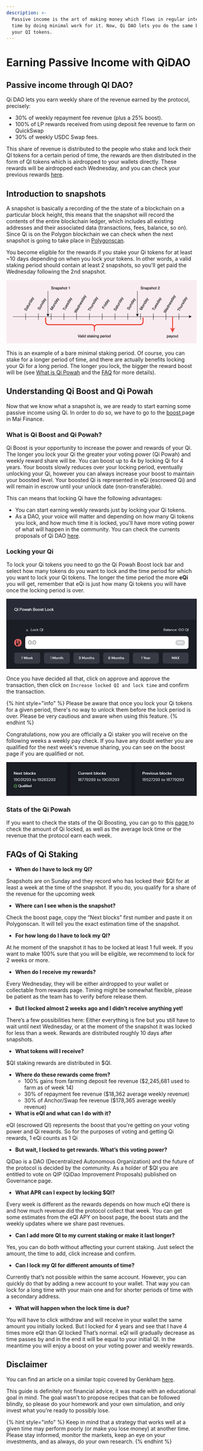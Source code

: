 ```yaml
---
description: >-
  Passive income is the art of making money which flows in regular interval of
  time by doing minimal work for it. Now, Qi DAO lets you do the same by locking
  your QI tokens.
---
```


# Earning Passive Income with QiDAO

## Passive income through QI DAO?

Qi DAO lets you earn weekly share of the revenue earned by the protocol, precisely:

* 30% of weekly repayment fee revenue \(plus a 25% boost\). 
* 100% of LP rewards received from using deposit fee revenue to farm on QuickSwap 
* 30% of weekly USDC Swap fees. 

This share of revenue is distributed to the people who stake and lock their QI tokens for a certain period of time, the rewards are then distributed in the form of QI tokens which is airdropped to your wallets directly. These rewards will be airdropped each Wednesday, and you can check your previous rewards [here](https://app.mai.finance/rewards).

## Introduction to snapshots

A snapshot is basically a recording of the the state of a blockchain on a particular block height, this means that the snapshot will record the contents of the entire blockchain ledger, which includes all existing addresses and their associated data \(transactions, fees, balance, so on\). Since Qi is on the Polygon blockchain we can check when the next snapshot is going to take place in [Polygonscan](https://polygonscan.com/).

You become eligible for the rewards if you stake your Qi tokens for at least ~10 days depending on when you lock your tokens. In other words, a valid staking period should contain at least 2 snapshots, so you'll get paid the Wednesday following the 2nd snapshot.

![How to become eligible for the Qi rewards](../.gitbook/assets/unknown.png)

This is an example of a bare minimal staking period. Of course, you can stake for a longer period of time, and there are actually benefits locking your Qi for a long period. The longer you lock, the bigger the reward boost will be \(see [What is Qi Powah](earning-passive-income-with-qidao.md#what-is-qi-powah) and the [FAQ](earning-passive-income-with-qidao.md#faqs-of-qi-staking) for more details\).

## Understanding Qi Boost and Qi Powah

Now that we know what a snapshot is, we are ready to start earning some passive income using Qi. In order to do so, we have to go to the [boost ](https://app.mai.finance/boost)page in Mai Finance.

### What is Qi Boost and Qi Powah?

Qi Boost is your opportunity to increase the power and rewards of your Qi. The longer you lock your Qi the greater your voting power \(Qi Powah\) and weekly reward share will be. You can boost up to 4x by locking Qi for 4 years. Your boosts slowly reduces over your locking period, eventually unlocking your Qi, however you can always increase your boost to maintain your boosted level. Your boosted Qi is represented in eQi \(escrowed Qi\) and will remain in escrow until your unlock date \(non-transferable\).

This can means that locking Qi have the following advantages:

* You can start earning weekly rewards just by locking your Qi tokens.
* As a DAO, your voice will matter and depending on how many Qi tokens you lock, and how much time it is locked, you'll have more voting power of what will happen in the community. You can check the currents proposals of Qi DAO [here](https://snapshot.org/#/qidao.eth).

### Locking your Qi

To lock your Qi tokens you need to go the Qi Powah Boost lock bar and select how many tokens do you want to lock and the time period for which you want to lock your Qi tokens. The longer the time period the more **eQi** you will get, remember that eQi is just how many Qi tokens you will have once the locking period is over.

![Qi Powah Boost Lock](../.gitbook/assets/captura.jpg)

Once you have decided all that, click on approve and approve the transaction, then click on `Increase locked QI and lock time` and confirm the transaction.

{% hint style="info" %}
Please be aware that once you lock your Qi tokens for a given period, there's no way to unlock them before the lock period is over. Please be very cautious and aware when using this feature.
{% endhint %}

Congratulations, now you are officially a Qi staker you will receive on the following weeks a weekly pay check. If you have any doubt wether you are qualified for the next week's revenue sharing, you can see on the boost page if you are qualified or not.

![](../.gitbook/assets/captura%20%281%29.jpg)

### Stats of the Qi Powah

If you want to check the stats of the Qi Boosting, you can go to this [page ](https://app.mai.finance/boost/stats)to check the amount of Qi locked, as well as the average lock time or the revenue that the protocol earn each week.

## FAQs of Qi Staking

* **When do I have to lock my QI?** 

Snapshots are on Sunday and they record who has locked their $QI for at least a week at the time of the snapshot. If you do, you qualify for a share of the revenue for the upcoming week

* **Where can I see when is the snapshot?** 

Check the boost page, copy the “Next blocks” first number and paste it on Polygonscan. It will tell you the exact estimation time of the snapshot.

* **For how long do I have to lock my QI?** 

At he moment of the snapshot it has to be locked at least 1 full week. If you want to make 100% sure that you will be eligible, we recommend to lock for 2 weeks or more.

* **When do I receive my rewards?** 

Every Wednesday, they will be either airdropped to your wallet or collectable from rewards page. Timing might be somewhat flexible, please be patient as the team has to verify before release them.

* **But I locked almost 2 weeks ago and I didn’t receive anything yet!** 

There’s a few possibilities here: Either everything is fine but you still have to wait until next Wednesday, or at the moment of the snapshot it was locked for less than a week. Rewards are distributed roughly 10 days after snapshots.

* **What tokens will I receive?** 

$QI staking rewards are distributed in $QI.

* **Where do these rewards come from?** 
  * 100% gains from farming deposit fee revenue \($2,245,681 used to farm as of week 14\) 
  * 30% of repayment fee revenue \($18,362 average weekly revenue\)
  * 30% of Anchor/Swap fee revenue \($178,365 average weekly revenue\)
* **What is eQI and what can I do with it?** 

eQI \(escrowed QI\) represents the boost that you're getting on your voting power and Qi rewards. So for the purposes of voting and getting Qi rewards, 1 eQi counts as 1 Qi

* **But wait, I locked to get rewards. What’s this voting power?** 

QiDao is a DAO \(Decentralized Autonomous Organization\) and the future of the protocol is decided by the community. As a holder of $QI you are entitled to vote on QIP \(QiDao Improvement Proposals\) published on Governance page.

* **What APR can I expect by locking $QI?** 

Every week is different as the rewards depends on how much eQI there is and how much revenue did the protocol collect that week. You can get some estimates from the eQI APY on boost page, the boost stats and the weekly updates where we share past revenues.

* **Can I add more QI to my current staking or make it last longer?** 

Yes, you can do both without affecting your current staking. Just select the amount, the time to add, click increase and confirm.

* **Can I lock my QI for different amounts of time?** 

Currently that’s not possible within the same account. However, you can quickly do that by adding a new account to your wallet. That way you can lock for a long time with your main one and for shorter periods of time with a secondary address.

* **What will happen when the lock time is due?** 

You will have to click withdraw and will receive in your wallet the same amount you initially locked. But I locked for 4 years and see that I have 4 times more eQI than QI locked That’s normal. eQI will gradually decrease as time passes by and in the end it will be equal to your initial QI. In the meantime you will enjoy a boost on your voting power and weekly rewards.

## Disclaimer

You can find an article on a similar topic covered by Genkham [here](https://medium.com/@GenKham/earning-passive-income-with-qi-dao-b92a6a3721bd).

This guide is definitely not financial advice, it was made with an educational goal in mind. The goal wasn't to propose recipes that can be followed blindly, so please do your homework and your own simulation, and only invest what you're ready to possibly lose.

{% hint style="info" %}
Keep in mind that a strategy that works well at a given time may perform poorly \(or make you lose money\) at another time. Please stay informed, monitor the markets, keep an eye on your investments, and as always, do your own research.
{% endhint %}

